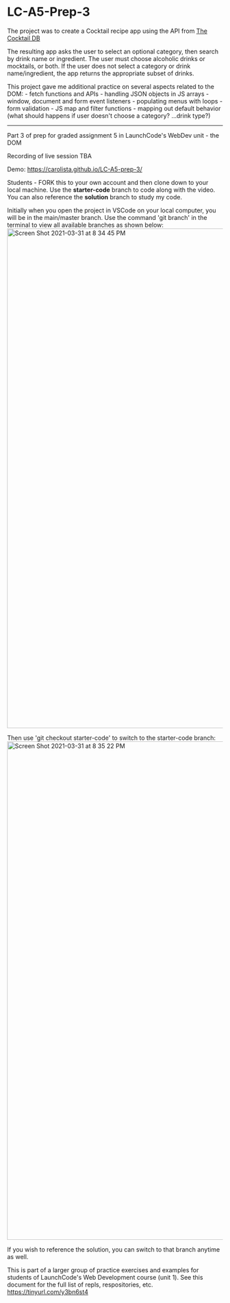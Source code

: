 # LC-A5-Prep-3

The project was to create a Cocktail recipe app using the API from [The Cocktail DB](https://www.thecocktaildb.com/api.php)

The resulting app asks the user to select an optional category, then search by drink name or ingredient. The user must choose alcoholic drinks or mocktails, or both. If the user does not select a category or drink name/ingredient, the app returns the appropriate subset of drinks.

This project gave me additional practice on several aspects related to the DOM:
    - fetch functions and APIs
    - handling JSON objects in JS arrays
    - window, document and form event listeners
    - populating menus with loops
    - form validation
    - JS map and filter functions
    - mapping out default behavior (what should happens if user doesn't choose a category? ...drink type?)

---

Part 3 of prep for graded assignment 5 in LaunchCode's WebDev unit - the DOM

Recording of live session TBA

Demo: https://carolista.github.io/LC-A5-prep-3/

Students - FORK this to your own account and then clone down to your local machine. Use the **starter-code** branch to code along with the video. You can also reference the **solution** branch to study my code.

Initially when you open the project in VSCode on your local computer, you will be in the main/master branch. Use the command 'git branch' in the terminal to view all available branches as shown below:
<img width="1167" alt="Screen Shot 2021-03-31 at 8 34 45 PM" src="https://user-images.githubusercontent.com/55961845/113317047-98d8d000-92d4-11eb-9f31-58fd11865f7e.png">

Then use 'git checkout starter-code' to switch to the starter-code branch:
<img width="1164" alt="Screen Shot 2021-03-31 at 8 35 22 PM" src="https://user-images.githubusercontent.com/55961845/113317065-9b3b2a00-92d4-11eb-9021-a9fa1ef928b5.png">

If you wish to reference the solution, you can switch to that branch anytime as well.

This is part of a larger group of practice exercises and examples for students of LaunchCode's Web Development course (unit 1). See this document for the full list of repls, respositories, etc. https://tinyurl.com/y3bn6st4
